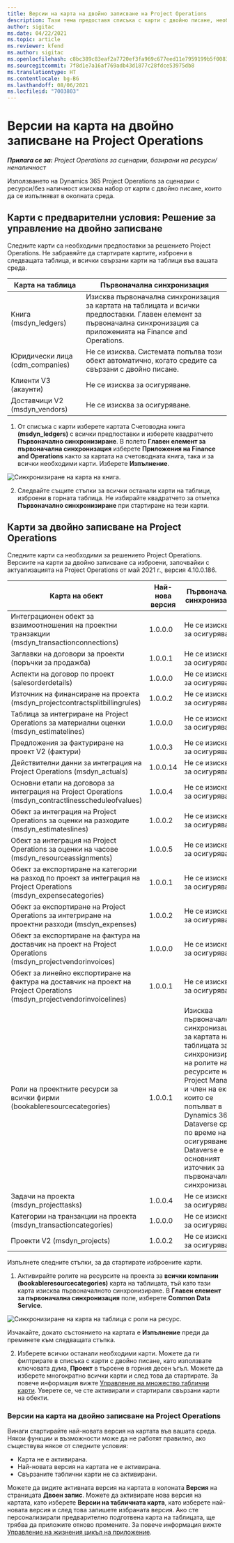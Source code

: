 ```yaml
---
title: Версии на карта на двойно записване на Project Operations
description: Тази тема предоставя списъка с карти с двойно писане, необходими за Dynamics 365 Project Operations.
author: sigitac
ms.date: 04/22/2021
ms.topic: article
ms.reviewer: kfend
ms.author: sigitac
ms.openlocfilehash: c8bc389c83eaf2a7720ef3fa969c677eed11e7959199b5f0083df5bf3b43ea43
ms.sourcegitcommit: 7f8d1e7a16af769adb43d1877c28fdce53975db8
ms.translationtype: HT
ms.contentlocale: bg-BG
ms.lasthandoff: 08/06/2021
ms.locfileid: "7003803"
---
```

# <a name="project-operations-dual-write-map-versions"></a>Версии на карта на двойно записване на Project Operations

_**Прилага се за:** Project Operations за сценарии, базирани на ресурси/неналичност_

Използването на Dynamics 365 Project Operations за сценарии с ресурси/без наличност изисква набор от карти с двойно писане, които да се изпълняват в околната среда. 

## <a name="prerequisite-maps-dual-write-orchestration-solution"></a>Карти с предварителни условия: Решение за управление на двойно записване

Следните карти са необходими предпоставки за решението Project Operations. Не забравяйте да стартирате картите, изброени в следващата таблица, и всички свързани карти на таблици във вашата среда.

| Карта на таблица | Първоначална синхронизация |
| --- | --- |
| Книга (msdyn_ledgers) | Изисква първоначална синхронизация за картата на таблицата и всички предпоставки. Главен елемент за първоначална синхронизация са приложенията на Finance and Operations. |
| Юридически лица (cdm_companies) | Не се изисква. Системата попълва този обект автоматично, когато средите са свързани с двойно писане. |
| Клиенти V3 (акаунти) | Не се изисква за осигуряване. |
| Доставчици V2 (msdyn_vendors) | Не се изисква за осигуряване. |

1. От списъка с карти изберете картата Счетоводна книга **(msdyn\_ledgers)** с всички предпоставки и изберете квадратчето **Първоначално синхронизиране**. В полето **Главен елемент за първоначална синхронизация** изберете **Приложения на Finance and Operations** както за картата на счетоводната книга, така и за всички необходими карти. Изберете **Изпълнение**.

![Синхронизиране на карта на книга.](media/DW6.png)

2. Следвайте същите стъпки за всички останали карти на таблици, изброени в горната таблица. Не избирайте квадратчето за отметка **Първоначално синхронизиране** при стартиране на тези карти.

## <a name="project-operations-dual-write-maps"></a>Карти за двойно записване на Project Operations

Следните карти са необходими за решението Project Operations. Версиите на карти за двойно записване са изброени, започвайки с актуализацията на Project Operations от май 2021 г., версия 4.10.0.186.

| **Карта на обект** | **Най-нова версия** | **Първоначална синхронизация** |
| --- | --- | --- |
| Интеграционен обект за взаимоотношения на проектни транзакции (msdyn\_transactionconnections) | 1.0.0.0 | Не се изисква за осигуряване. |
| Заглавки на договори за проекти (поръчки за продажба) | 1.0.0.1 | Не се изисква за осигуряване. |
| Аспекти на договор по проект (salesorderdetails) | 1.0.0.0 | Не се изисква за осигуряване. |
| Източник на финансиране на проекта (msdyn_projectcontractsplitbillingrules) | 1.0.0.2 | Не се изисква за осигуряване. |
| Таблица за интегриране на Project Operations за материални оценки (msdyn\_estimatelines) | 1.0.0.0 | Не се изисква за осигуряване. |
| Предложения за фактуриране на проект V2 (фактури) | 1.0.0.3 | Не се изисква за осигуряване. |
| Действителни данни за интеграция на Project Operations (msdyn_actuals) | 1.0.0.14 | Не се изисква за осигуряване. |
| Основни етапи на договора за интеграция на Project Operations (msdyn_contractlinesscheduleofvalues) | 1.0.0.4 | Не се изисква за осигуряване. |
| Обект за интеграция на Project Operations за оценки на разходите (msdyn_estimateslines) | 1.0.0.2 | Не се изисква за осигуряване. |
| Обект за интеграция на Project Operations за оценки на часове (msdyn_resourceassignments) | 1.0.0.5 | Не се изисква за осигуряване. |
| Обект за експортиране на категории на разход по проект за интеграция на Project Operations (msdyn_expensecategories) | 1.0.0.1 | Не се изисква за осигуряване. |
| Обект за експортиране на Project Operations за интегриране на проектни разходи (msdyn_expenses) | 1.0.0.2 | Не се изисква за осигуряване. |
| Обект за експортиране на фактура на доставчик на проект на Project Operations (msdyn_projectvendorinvoices) | 1.0.0.0 | Не се изисква за осигуряване. |
| Обект за линейно експортиране на фактура на доставчик на проект на Project Operations (msdyn_projectvendorinvoicelines) | 1.0.0.1 | Не се изисква за осигуряване. |
| Роли на проектните ресурси за всички фирми (bookableresourcecategories) | 1.0.0.1 | Изисква първоначална синхронизация за картата на таблицата за синхронизиране на ролите на ресурсите на Project Manager и член на екипа, които се попълват в Dynamics 365 Dataverse среда по време на осигуряването. Dataverse е основният източник за първоначална синхронизация. |
| Задачи на проекта (msdyn_projecttasks) | 1.0.0.4 | Не се изисква за осигуряване. |
| Категории на транзакции на проекта (msdyn_transactioncategories) | 1.0.0.0 | Не се изисква за осигуряване. |
| Проекти V2 (msdyn_projects) | 1.0.0.2 | Не се изисква за осигуряване. |

Изпълнете следните стъпки, за да стартирате изброените карти.

1. Активирайте ролите на ресурсите на проекта за **всички компании (bookableresourcecategories)** карта на таблицата, тъй като тази карта изисква първоначалното синхронизиране. В **Главен елемент за първоначална синхронизация** поле, изберете **Common Data Service**. 

 ![Синхронизиране на карта на таблица с роли на ресурс.](media/6ResourceInitialSync.jpg)

 Изчакайте, докато състоянието на картата е **Изпълнение** преди да преминете към следващата стъпка.

2. Изберете всички останали необходими карти. Можете да ги филтрирате в списъка с карти с двойно писане, като използвате ключовата дума, **Проект** в търсене в горния десен ъгъл. Можете да изберете многократно всички карти и след това да стартирате. За повече информация вижте [Управление на множество таблични карти](/dynamics365/fin-ops-core/dev-itpro/data-entities/dual-write/multiple-entity-maps). Уверете се, че сте активирали и стартирали свързани карти на обекти.

### <a name="project-operations-dual-write-map-versions"></a>Версии на карта на двойно записване на Project Operations

Винаги стартирайте най-новата версия на картата във вашата среда. Някои функции и възможности може да не работят правилно, ако съществува някое от следните условия:

- Карта не е активирана.
- Най-новата версия на картата не е активирана. 
- Свързаните таблични карти не са активирани.

Можете да видите активната версия на картата в колоната **Версия** на страницата **Двоен запис**. Можете да активирате нова версия на картата, като изберете **Версии на табличната карта**, като изберете най-новата версия и след това запишете избраната версия. Ако сте персонализирали предварително подготвена карта на таблицата, ще трябва да приложите отново промените. За повече информация вижте [Управление на жизнения цикъл на приложение](/dynamics365/fin-ops-core/dev-itpro/data-entities/dual-write/app-lifecycle-management).
